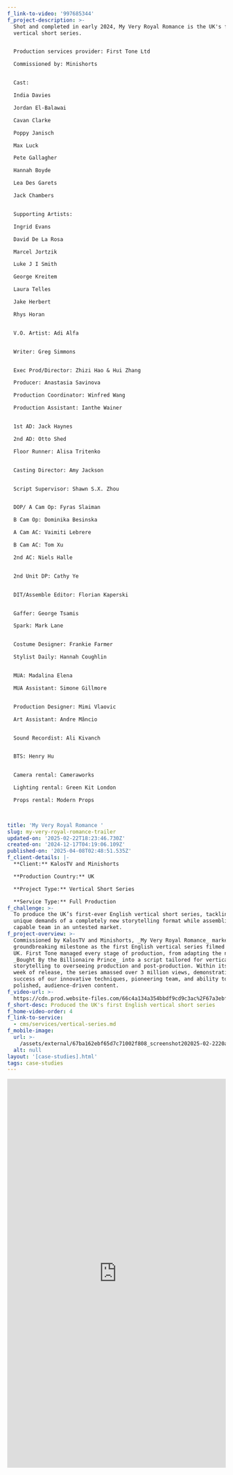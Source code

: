 ```yaml
---
f_link-to-video: '997685344'
f_project-description: >-
  Shot and completed in early 2024, My Very Royal Romance is the UK's first-ever
  vertical short series.


  Production services provider: First Tone Ltd  

  Commissioned by: Minishorts


  Cast:  

  India Davies  

  Jordan El-Balawai  

  Cavan Clarke  

  Poppy Janisch  

  Max Luck  

  Pete Gallagher  

  Hannah Boyde  

  Lea Des Garets  

  Jack Chambers


  Supporting Artists:  

  Ingrid Evans  

  David De La Rosa  

  Marcel Jortzik  

  Luke J I Smith  

  George Kreitem  

  Laura Telles  

  Jake Herbert  

  Rhys Horan


  V.O. Artist: Adi Alfa


  Writer: Greg Simmons


  Exec Prod/Director: Zhizi Hao & Hui Zhang  

  Producer: Anastasia Savinova  

  Production Coordinator: Winfred Wang  

  Production Assistant: Ianthe Wainer


  1st AD: Jack Haynes  

  2nd AD: Otto Shed  

  Floor Runner: Alisa Tritenko


  Casting Director: Amy Jackson


  Script Supervisor: Shawn S.X. Zhou


  DOP/ A Cam Op: Fyras Slaiman  

  B Cam Op: Dominika Besinska  

  A Cam AC: Vaimiti Lebrere  

  B Cam AC: Tom Xu  

  2nd AC: Niels Halle


  2nd Unit DP: Cathy Ye


  DIT/Assemble Editor: Florian Kaperski


  Gaffer: George Tsamis  

  Spark: Mark Lane


  Costume Designer: Frankie Farmer  

  Stylist Daily: Hannah Coughlin


  MUA: Madalina Elena  

  MUA Assistant: Simone Gillmore


  Production Designer: Mimi Vlaovic  

  Art Assistant: Andre Mâncio


  Sound Recordist: Ali Kivanch


  BTS: Henry Hu


  Camera rental: Cameraworks  

  Lighting rental: Green Kit London  

  Props rental: Modern Props


  ‍
title: 'My Very Royal Romance '
slug: my-very-royal-romance-trailer
updated-on: '2025-02-22T18:23:46.730Z'
created-on: '2024-12-17T04:19:06.109Z'
published-on: '2025-04-08T02:48:51.535Z'
f_client-details: |-
  **Client:** KalosTV and Minishorts

  **Production Country:** UK

  **Project Type:** Vertical Short Series

  **Service Type:** Full Production
f_challenge: >-
  To produce the UK’s first-ever English vertical short series, tackling the
  unique demands of a completely new storytelling format while assembling a
  capable team in an untested market.
f_project-overview: >-
  Commissioned by KalosTV and Minishorts, _My Very Royal Romance_ marked a
  groundbreaking milestone as the first English vertical series filmed in the
  UK. First Tone managed every stage of production, from adapting the novel
  _Bought By the Billionaire Prince_ into a script tailored for vertical
  storytelling to overseeing production and post-production. Within its first
  week of release, the series amassed over 3 million views, demonstrating the
  success of our innovative techniques, pioneering team, and ability to deliver
  polished, audience-driven content.
f_video-url: >-
  https://cdn.prod.website-files.com/66c4a134a354bbdf9cd9c3ac%2F67a3ebf5bde49f8ae758d746_My%20Very%20Royal%20Romance-transcode.mp4
f_short-desc: Produced the UK's first English vertical short series
f_home-video-order: 4
f_link-to-service:
  - cms/services/vertical-series.md
f_mobile-image:
  url: >-
    /assets/external/67ba162ebf65d7c71002f808_screenshot202025-02-2220at2010.22.42.avif
  alt: null
layout: '[case-studies].html'
tags: case-studies
---
```


<div style="padding:177.78% 0 0 0;position:relative;"><iframe src="https://player.vimeo.com/video/997685344?badge=0&amp;autopause=0&amp;player\_id=0&amp;app\_id=58479" frameborder="0" allow="autoplay; fullscreen; picture-in-picture; clipboard-write" style="position:absolute;top:0;left:0;width:100%;height:100%;" title="My Very Royal Romance - Trailer"></iframe></div><script src="https://player.vimeo.com/api/player.js"></script>
